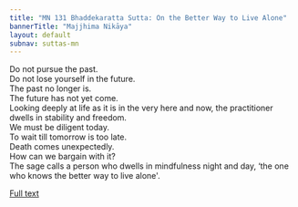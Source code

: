```yaml
---
title: "MN 131 Bhaddekaratta Sutta: On the Better Way to Live Alone"
bannerTitle: "Majjhima Nikāya" 
layout: default 
subnav: suttas-mn 
---
```


Do not pursue the past.  
Do not lose yourself in the future.  
The past no longer is.  
The future has not yet come.  
Looking deeply at life as it is in the very here and now, the practitioner dwells in stability and freedom.  
We must be diligent today.  
To wait till tomorrow is too late.  
Death comes unexpectedly.  
How can we bargain with it?  
The sage calls a person who dwells in mindfulness night and day, ‘the one who knows the better way to live alone'.

[Full text](https://plumvillage.org/sutra/discourse-on-knowing-the-better-way-to-live-alone/)  

